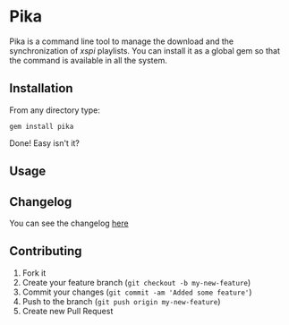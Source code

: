 # Pika

Pika is a command line tool to manage the download and the synchronization of _xspi_ playlists. You can install it as a global gem so that the command is available in all the system.

## Installation

From any directory type:

`gem install pika`

Done! Easy isn't it?

## Usage



## Changelog

You can see the changelog [here](https://github.com/davide-targa/pika/blob/master/CHANGELOG.md)

## Contributing

1. Fork it
2. Create your feature branch (`git checkout -b my-new-feature`)
3. Commit your changes (`git commit -am 'Added some feature'`)
4. Push to the branch (`git push origin my-new-feature`)
5. Create new Pull Request
